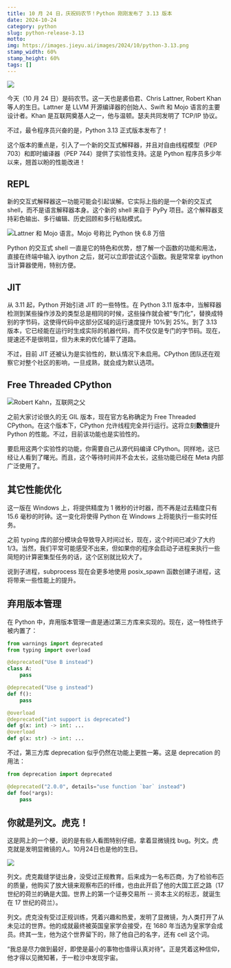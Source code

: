 ```yaml
---
title: 10 月 24 日，庆祝码农节！Python 刚刚发布了 3.13 版本
date: 2024-10-24
category: python
slug: python-release-3.13
motto: 
img: https://images.jieyu.ai/images/2024/10/python-3.13.png
stamp_width: 60%
stamp_height: 60%
tags: []
---
```


![](https://images.jieyu.ai/images/2024/10/python-3.13.png)

今天（10 月 24 日）是码农节。这一天也是裘伯君、Chris Lattner, Robert Khan 等人的生日。Lattner 是 LLVM 开源编译器的创始人、Swift 和 Mojo 语言的主要设计者。Khan 是互联网奠基人之一，他与温顿。瑟夫共同发明了 TCP/IP 协议。

不过，最令程序员兴奋的是，Python 3.13 正式版本发布了！

这个版本的重点是，引入了一个新的交互式解释器，并且对自由线程模型（PEP 703）和即时编译器（PEP 744）提供了实验性支持。这是 Python 程序员多少年以来，翘首以盼的性能改进！

## REPL

新的交互式解释器这一功能可能会引起误解。它实际上指的是一个新的交互式 shell，而不是语言解释器本身。这个新的 shell 来自于 PyPy 项目。这个解释器支持彩色输出、多行编辑、历史回顾和多行粘贴模式。

![Lattner 和 Mojo 语言。Mojo 号称比 Python 快 6.8 万倍](https://images.jieyu.ai/images/2024/10/chris-lattner.png)

Python 的交互式 shell 一直是它的特色和优势，想了解一个函数的功能和用法，直接在终端中输入 ipython 之后，就可以立即尝试这个函数。我是常常拿 ipython 当计算器使用，特别方便。

## JIT

从 3.11 起，Python 开始引进 JIT 的一些特性。在 Python 3.11 版本中，当解释器检测到某些操作涉及的类型总是相同的时候，这些操作就会被“专门化”，替换成特别的字节码，这使得代码中这部分区域的运行速度提升 10%到 25%。到了 3.13 版本，它已经能在运行时生成实际的机器代码，而不仅仅是专门的字节码。现在，提速还不是很明显，但为未来的优化铺平了道路。

不过，目前 JIT 还被认为是实验性的，默认情况下未启用。CPython 团队还在观察它对整个社区的影响，一旦成熟，就会成为默认选项。

## Free Threaded CPython

![Robert Kahn，互联网之父](https://images.jieyu.ai/images/2024/10/robert-kahn.png)

之前大家讨论很久的无 GIL 版本，现在官方名称确定为 Free Threaded CPython。在这个版本下，CPython 允许线程完全并行运行。这将立刻**数倍**提升 Python 的性能。不过，目前该功能也是实验性的。

要启用这两个实验性的功能，你需要自己从源代码编译 CPython。同样地，这已经让人看到了曙光。而且，这个等待时间并不会太长，这些功能已经在 Meta 内部广泛使用了。

## 其它性能优化

这一版在 Windows 上，将提供精度为 1 微秒的计时器，而不再是过去精度只有 15.6 毫秒的时钟。这一变化将使得 Python 在 Windows 上将能执行一些实时任务。

之前 typing 库的部分模块会导致导入时间过长，现在，这个时间已减少了大约 1/3。当然，我们平常可能感受不出来，但如果你的程序会启动子进程来执行一些简短的计算密集型任务的话，这个区别就比较大了。

说到子进程，subprocess 现在会更多地使用 posix_spawn 函数创建子进程，这将带来一些性能上的提升。

## 弃用版本管理

在 Python 中，弃用版本管理一直是通过第三方库来实现的。现在，这一特性终于被内置了：

```python
from warnings import deprecated
from typing import overload

@deprecated("Use B instead")
class A:
    pass

@deprecated("Use g instead")
def f():
    pass

@overload
@deprecated("int support is deprecated")
def g(x: int) -> int: ...
@overload
def g(x: str) -> int: ...
```

不过，第三方库 deprecation 似乎仍然在功能上更胜一筹。这是 deprecation 的用法：

```python
from deprecation import deprecated

@deprecated("2.0.0", details="use function `bar` instead")
def foo(*args):
    pass
```

## 你就是列文。虎克！

这是网上的一个梗，说的是有些人看图特别仔细，拿着显微镜找 bug。列文。虎克就是发明显微镜的人。10月24日也是他的生日。

![](https://images.jieyu.ai/images/2024/10/abstract-raindrop.jpg)

列文。虎克裁缝学徒出身，没受过正规教育。后来成为一名布匹商，为了检验布匹的质量，他购买了放大镜来观察布匹的纤维，也由此开启了他的大国工匠之路（17 世纪的荷兰的确是大国。世界上的第一个证券交易所 -- 资本主义的标志，就诞生在 17 世纪的荷兰）。

列文。虎克没有受过正规训练，凭着兴趣和热爱，发明了显微镜，为人类打开了从未见过的世界。他的成就最终被英国皇家学会接受，在 1680 年当选为皇家学会成员。终其一生，他为这个世界留下的，除了他自己的名字，还有 cell 这个词。

“我总是尽力做到最好，即使是最小的事物也值得认真对待”。正是凭着这种信仰，他才得以见微知著，于一粒沙中发现宇宙。
